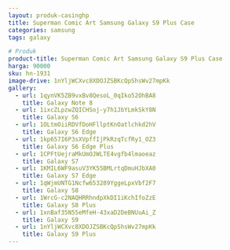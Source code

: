 ```yaml
---
layout: produk-casinghp
title: Superman Comic Art Samsung Galaxy S9 Plus Case
categories: samsung
tags: galaxy

# Produk
product-title: Superman Comic Art Samsung Galaxy S9 Plus Case
harga: 90000
sku: hn-1931
image-drive: 1nYljWCXvc8XDOJZSBKcQpShsWv27mpKk
gallery:
  - url: 1qynVK5ZB9vxBv8QesoL_0qIko52OhBA8
    title: Galaxy Note 8
  - url: 1ixcZLpzwZQICHSoj-y7h1JbYLmkSkY8N
    title: Galaxy S6
  - url: 1OLtmOiiRDVfDoHFllptKnOatlchkd2hV
    title: Galaxy S6 Edge
  - url: 1kp657I6P3sXVpffIjPkRzqTcfRy1_OZ3
    title: Galaxy S6 Edge Plus
  - url: 1CPFtUejraMkUmOJWLTE4vgfb4lmaoeaz
    title: Galaxy S7
  - url: 1KMIL6WF9asuV3YK55BMLrtqDmuHJbXA0
    title: Galaxy S7 Edge
  - url: 1qWjmUNTG1Ncfw653289YggeLpxVbf2F7
    title: Galaxy S8
  - url: 1WrcG-c2NAQHRRhndpXkDI1iKchIfoZzE
    title: Galaxy S8 Plus
  - url: 1xnBaf35N55eMfeH-43xaD2DeBNUuAi_Z
    title: Galaxy S9
  - url: 1nYljWCXvc8XDOJZSBKcQpShsWv27mpKk
    title: Galaxy S9 Plus
---
```

